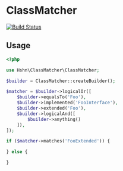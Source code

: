 ClassMatcher
============

[![Build Status](https://travis-ci.org/hshn/ClassMatcher.svg?branch=travis)](https://travis-ci.org/hshn/ClassMatcher)

## Usage

```php
<?php

use Hshn\ClassMatcher\ClassMatcher;

$builder = ClassMatcher::createBuilder();

$matcher = $builder->logicalOr([
    $builder->equalsTo('Foo'),
    $builder->implemented('FooInterface'),
    $builder->extended('Foo'),
    $builder->logicalAnd([
        $builder->anything()
    ]),
]);

if ($matcher->matches('FooExtended')) {

} else {

}
```
